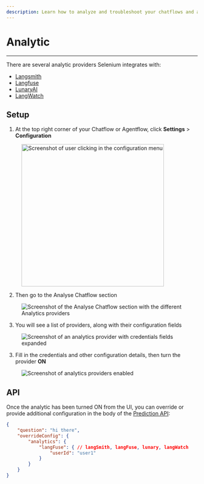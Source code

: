 ```yaml
---
description: Learn how to analyze and troubleshoot your chatflows and agentflows
---
```


# Analytic

***

There are several analytic providers Selenium integrates with:

* [Langsmith](https://smith.langchain.com/)
* [Langfuse](https://langfuse.com/)
* [LunaryAI](https://lunary.ai/)
* [LangWatch](https://langwatch.ai/)

## Setup

1. At the top right corner of your Chatflow or Agentflow, click **Settings** > **Configuration**

<figure><img src="../.gitbook/assets/analytic-1.webp" alt="Screenshot of user clicking in the configuration menu" width="375"><figcaption></figcaption></figure>

2. Then go to the Analyse Chatflow section

<figure><img src="../.gitbook/assets/analytic-2.png" alt="Screenshot of the Analyse Chatflow section with the different Analytics providers"><figcaption></figcaption></figure>

3. You will see a list of providers, along with their configuration fields

<figure><img src="../.gitbook/assets/image (82).png" alt="Screenshot of an analytics provider with credentials fields expanded"><figcaption></figcaption></figure>

3. Fill in the credentials and other configuration details, then turn the provider **ON**

<figure><img src="../.gitbook/assets/image (83).png" alt="Screenshot of analytics providers enabled"><figcaption></figcaption></figure>

## API

Once the analytic has been turned ON from the UI, you can override or provide additional configuration in the body of the [Prediction API](api.md#prediction-api):

```json
{
    "question": "hi there",
    "overrideConfig": {
        "analytics": {
            "langFuse": { // langSmith, langFuse, lunary, langWatch
                "userId": "user1"
            }
        }
    }
}
```
